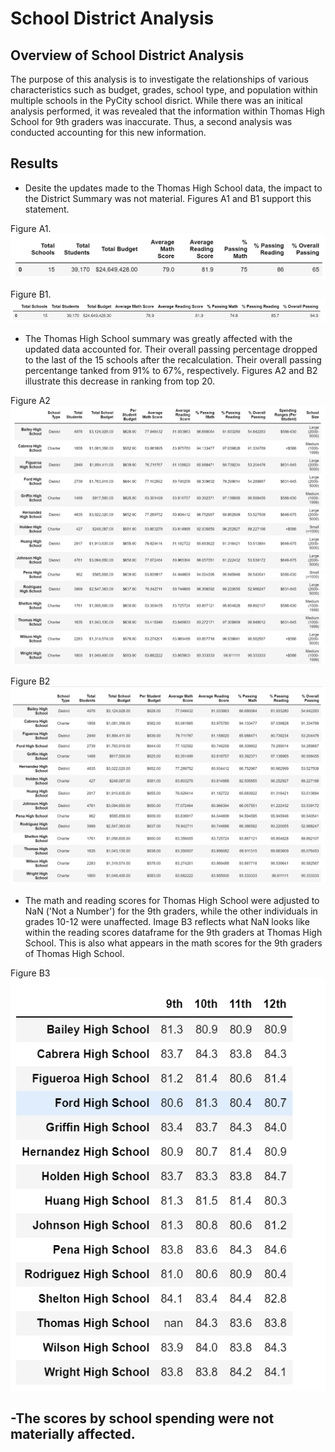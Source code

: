 # School District Analysis
## Overview of School District Analysis
The purpose of this analysis is to investigate the relationships of various characteristics such as budget, grades, school type, and population within multiple schools in the PyCity school disrict. While there was an initical analysis performed, it was revealed that the information within Thomas High School for 9th graders was inaccurate. Thus, a second analysis was conducted accounting for this new information.

## Results
- Desite the updates made to the Thomas High School data, the impact to the District Summary was not material. Figures A1 and B1 support this statement. 

Figure A1.
![This is an image](https://github.com/mshedlosky/School_District_Analysis/blob/main/Resources/District_Summary_Original.PNG)

Figure B1.
![This is an image](https://github.com/mshedlosky/School_District_Analysis/blob/main/Resources/District_Summary_Updated.PNG)

- The Thomas High School summary was greatly affected with the updated data accounted for. Their overall passing percentage dropped to the last of the 15 schools after the recalculation. Their overall passing percentange tanked from 91% to 67%, respectively. Figures A2 and B2 illustrate this decrease in ranking from top 20. 

Figure A2
![This is an image](https://github.com/mshedlosky/School_District_Analysis/blob/main/Resources/School_Summary_AllSchools_Original.PNG)

Figure B2
![This is an image](https://github.com/mshedlosky/School_District_Analysis/blob/main/Resources/School_Summary_AllSchools_Updated.PNG)

- The math and reading scores for Thomas High School were adjusted to NaN ('Not a Number') for the 9th graders, while the other individuals in grades 10-12 were unaffected. Image B3 reflects what NaN looks like within the reading scores dataframe for the 9th graders at Thomas High School. This is also what appears in the math scores for the 9th graders of Thomas High School.

Figure B3
![This is an image](https://github.com/mshedlosky/School_District_Analysis/blob/main/Resources/reading_scores_by_grade_updated.PNG)

-The scores by school spending were not materially affected.
-

